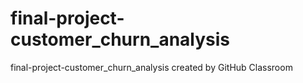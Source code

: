 # final-project-customer_churn_analysis
final-project-customer_churn_analysis created by GitHub Classroom
